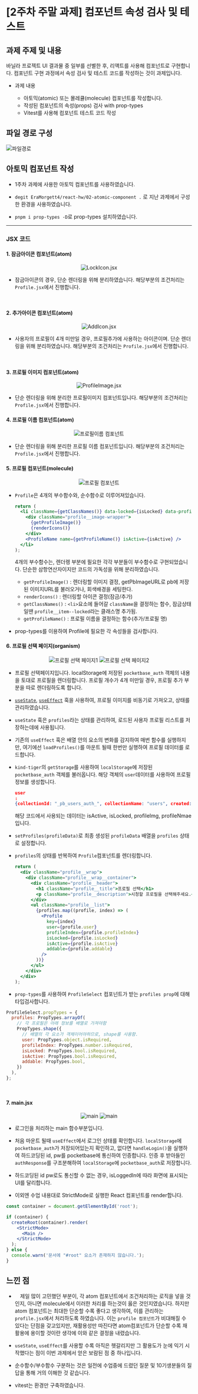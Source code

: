 # [2주차 주말 과제] 컴포넌트 속성 검사 및 테스트

## 과제 주제 및 내용

바닐라 프로젝트 UI 결과물 중 일부를 선별한 후, 리액트를 사용해 컴포넌트로 구현합니다.
컴포넌트 구현 과정에서 속성 검사 및 테스트 코드를 작성하는 것이 과제입니다.

- 과제 내용

  - 아토믹(atomic) 또는 몰레큘(molecule) 컴포넌트를 작성합니다.
  - 작성된 컴포넌트의 속성(props) 검사 with prop-types
  - Vitest를 사용해 컴포넌트 테스트 코드 작성

## 파일 경로 구성

![파일경로](/component-test/public/img/forMD/week2/FileRoute.png)

## 아토믹 컴포넌트 작성

- 1주차 과제에 사용한 아토믹 컴포넌트를 사용하였습니다.

- `degit EraMorgett4/react-hw/02-atomic-component .` 로 지난 과제에서 구성한 환경을 사용하였습니다.

- `pnpm i prop-types -D`로 prop-types 설치하였습니다.

---

### **JSX 코드**

#### 1. 잠금아이콘 컴포넌트(atom)

<div align = "center">

![LockIcon.jsx](/component-test/public/img/forMD/week2/lockIconCode.png)

</div>

- 잠금아이콘의 경우, 단순 렌더링을 위해 분리하였습니다. 해당부분의 조건처리는 `Profile.jsx`에서 진행합니다.

<br/>

#### 2. 추가아이콘 컴포넌트(atom)

<div align = "center">

![AddIcon.jsx](/component-test/public/img/forMD/week2/AddIconCode.png)

</div>

- 사용자의 프로필이 4개 미만일 경우, 프로필추가에 사용하는 아이콘이며. 단순 렌더링을 위해 분리하였습니다. 해당부분의 조건처리는 `Profile.jsx`에서 진행합니다.

<br/>

#### 3. 프로필 이미지 컴포넌트(atom)

<div align = "center">

![ProfileImage.jsx](/component-test/public/img/forMD/week2/ProfileImageCode.png)

</div>

- 단순 렌더링을 위해 분리한 프로필이미지 컴포넌트입니다. 해당부분의 조건처리는 `Profile.jsx`에서 진행합니다.

#### 4. 프로필 이름 컴포넌트(atom)

<div align = "center">

![프로필이름 컴포넌트](/component-test/public/img/forMD/week2/ProfileNameCode.png)

</div>

- 단순 렌더링을 위해 분리한 프로필 이름 컴포넌트입니다. 해당부분의 조건처리는 `Profile.jsx`에서 진행합니다.

#### 5. 프로필 컴포넌트(molecule)

<div align = "center">

![프로필 컴포넌트](/component-test/public/img/forMD/week2/ProfileCode.png)

</div>

- `Profile`은 4개의 부수함수와, 순수함수로 이루어져있습니다.

  ```jsx
  return (
    <li className={getClassNames()} data-locked={isLocked} data-profile-index={profileIndex}>
      <div className="profile__image-wrapper">
        {getProfileImage()}
        {renderIcons()}
      </div>
      <ProfileName name={getProfileName()} isActive={isActive} />
    </li>
  );
  ```

  4개의 부수함수는, 렌더렝 부분에 필요한 각각 부분들이 부수함수로 구현되었습니다. 단순한 삼항연산자이지만 코드의 가독성을 위해 분리하였습니다.

  - `getProfileImage()` : 렌더링할 이미지 결정, getPbImageURL로 pb에 저장된 이미지URL를 불러오거나, 회색배경을 세팅한다.
  - `renderIcons()` : 렌더링할 아이콘 결정(잠금/추가)
  - `getClassNames()` : `<li>`요소에 들어갈 `className`을 결정하는 함수, 잠금상태일땐 `profile__item--locked`라는 클래스명 추가됨.
  - `getProfileName()` : 프로필 이름을 결정하는 함수(추가/프로필 명)

- prop-types를 이용하여 Profile에 필요한 각 속성들을 검사합니다.

#### 6. 프로필 선택 페이지(organism)

<div align = "center">

![프로필 선택 페이지1](/component-test/public/img/forMD/week2/ProfileSelectCode1.png)
![프로필 선택 페이지2](/component-test/public/img/forMD/week2/ProfileSelectCode2.png)

</div>

- 프로필 선택페이지입니다. localStorage에 저장된 `pocketbase_auth` 객체의 내용을 토대로 프로필을 렌더링합니다. 프로필 개수가 4개 미만일 경우, 프로필 추가 부분을 따로 렌더링하도록 합니다.

- [`useState`](https://ko.react.dev/reference/react/useState), [`useEffect`](https://ko.react.dev/reference/react/useEffect) 훅을 사용하여, 프로필 이미지를 비동기로 가져오고, 상태를 관리하였습니다.

- `useState` 훅은 `profiles`라는 상태를 관리하여, 로드된 사용자 프로필 리스트를 저장하는데에 사용됩니다.

- 기존의 `useEffect` 훅은 배열 안의 요소의 변화를 감지하여 매번 함수를 실행하지만, 여기에선 `loadProfiles()`를 마운트 될때 한번만 실행하여 프로필 데이터를 로드합니다.

- `kind-tiger`의 `getStorage`를 사용하여 `localStorage`에 저장된 `pocketbase_auth` 객체를 불러옵니다. 해당 객체의 `user`데이터를 사용하여 프로필정보를 생성합니다.

  ```json
  user
  :
  {collectionId: "_pb_users_auth_", collectionName: "users", created: "2024-07-17 06:01:11.535Z",…}
  ```

  해당 코드에서 사용되는 데이터는 isActive, isLocked, profileImg, profileNmae입니다.

- `setProfiles(profileData)`로 최종 생성된 `profileData` 배열을 `profiles` 상태로 설정합니다.

- `profiles`의 상태를 반복하여 `Profile`컴포넌트를 렌더링합니다.

  ```jsx
  return (
    <div className="profile__wrap">
      <div className="profile__wrap__container">
        <div className="profile__header">
          <h1 className="profile__title">프로필 선택</h1>
          <p className="profile__description">시청할 프로필을 선택해주세요.</p>
        </div>
        <ul className="profile__list">
          {profiles.map((profile, index) => (
            <Profile
              key={index}
              user={profile.user}
              profileIndex={profile.profileIndex}
              isLocked={profile.isLocked}
              isActive={profile.isActive}
              addable={profile.addable}
            />
          ))}
        </ul>
      </div>
    </div>
  );
  ```

- `prop-types`를 사용하여 `ProfileSelect` 컴포넌트가 받는 `profiles prop`에 대해 타입검사합니다.

```jsx
ProfileSelect.propTypes = {
  profiles: PropTypes.arrayOf(
    // 각 프로필은 아래 정보를 배열로 가져야함
    PropTypes.shape({
      // 배열의 각 요소가 객체이어야하므로, shape를 사용함.
      user: PropTypes.object.isRequired,
      profileIndex: PropTypes.number.isRequired,
      isLocked: PropTypes.bool.isRequired,
      isActive: PropTypes.bool.isRequired,
      addable: PropTypes.bool,
    })
  ),
};
```

<br/>

#### 7. main.jsx

<div align="center">

![main](/component-test/public/img/forMD/week2/mainCode1.png)
![main](/component-test/public/img/forMD/week2/mainCode2.png)

</div>

- 로그인을 처리하는 main 함수부분입니다.

- 처음 마운트 될때 `useEffect`에서 로그인 상태를 확인합니다. `localStorage`에 `pocketbase_auth`가 저장되어있는지 확인하고, 없다면 `handleLogin()`을 실행하여 하드코딩된 id, pw를 pocketbase에 통신하여 인증합니다. 인증 후 받아들인 `authResponse`를 구조분해하여 `localStorage`에 `pocketbase_auth`로 저장합니다.

- 하드코딩된 id pw로도 통신할 수 없는 경우, isLoggedIn에 따라 화면에 표시되는 UI를 달리합니다.

- 이외엔 수업 내용대로 StrictMode로 실행한 React 컴포넌트를 render합니다.

```jsx
const container = document.getElementById('root');

if (container) {
  createRoot(container).render(
    <StrictMode>
      <Main />
    </StrictMode>
  );
} else {
  console.warn('문서에 "#root" 요소가 존재하지 않습니다.');
}
```

## 느낀 점

- &emsp;제일 많이 고민했던 부분이, 각 atom 컴포넌트에서 조건처리하는 로직을 넣을 것인지, 아니면 molecule에서 이러한 처리를 하는것이 옳은 것인지였습니다. 하지만 atom 컴포넌트는 최대한 단순할 수록 좋다고 생각하여, 이를 관리하는 `profile.jsx`에서 처리하도록 하였습니다. 이는 `profile 컴포넌트`가 비대해질 수 있다는 단점을 갖고있지만, 재활용성만 따진다면 atom컴포넌트가 단순할 수록 재활용에 용이할 것이란 생각에 이와 같은 결정을 내렸습니다.

- `useState`, `useEffect`를 사용할 수록 아직은 헷갈리지만 그 활용도가 눈에 익기 시작했다는 점이 이번 과제에서 얻은 보람된 점 중 하나입니다.

- 순수함수/부수함수 구분하는 것은 일전에 수업중에 드렸던 질문 및 10기생분들의 질답을 통해 거의 이해한 것 같습니다.

- vitest는 환경만 구축하였습니다.

